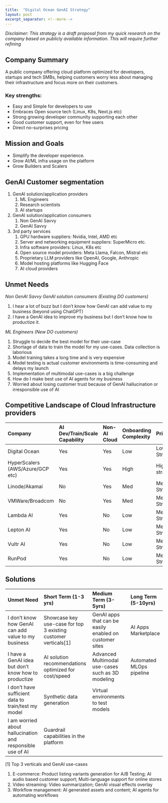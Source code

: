 ```yaml
---
title:  "Digital Ocean GenAI Strategy"
layout: post
excerpt_separator: <!--more-->
---
```


*Disclaimer: This strategy is a draft proposal from my quick research on the company based on publicly available information. This will require further refining*

## Company Summary
A public company offering cloud platform optimized for developers, startups and tech SMBs, helping customers worry less about managing their infrastructure and focus more
on their customers.
<!--more-->
### Key strengths: 
- Easy and Simple for developers to use
- Embraces Open source tech (Linux, K8s, Next.js etc)
- Strong growing developer community supporting each other
- Good customer support, even for free users
- Direct no-surprises pricing

## Mission and Goals
- Simplify the developer experience. 
- Grow AI/ML infra usage on the platform 
- Grow Builders and Scalers

## GenAI Customer segmentation
1. GenAI solution/application providers
   1. ML Engineers
   2. Research scientists
   3. AI startups
2. GenAI solution/application consumers
   1. Non GenAI Savvy 
   2. GenAI Savvy
3. 3rd party services
   1. GPU hardware suppliers: Nvidia, Intel, AMD etc
   2. Server and networking equipment suppliers: SuperMicro etc.
   3. Infra software providers: Linux, K8s etc
   4. Open source model providers: Meta Llama, Falcon, Mistral etc
   6. Proprietary LLM providers like OpenAI, Google, Anthropic
   5. Model hosting platforms like Hugging Face
   7. AI cloud providers
   
## Unmet Needs
*Non GenAI Savvy GenAI solution consumers (Existing DO customers)*
  1. I hear a lot of buzz but I don’t know how GenAI can add value to my business (beyond using ChatGPT)
  2. I have a GenAI idea to improve my business but I don’t know how to productize it.

*ML Engineers (New DO customers)*
  1. Struggle to decide the best model for their use-case
  2. Shortage of data to train the model for my use-cases. Data collection is laborious
  3. Model training takes a long time and is very expensive
  4. Model testing is actual customer environments is time-consuming and delays my launch
  5. Implementation of multimodal use-cases is a big challenge
  6. How do I make best use of AI agents for my business
  7. Worried about losing customer trust because of GenAI hallucination or irresponsible use of AI

## Competitive Landscape of Cloud Infrastructure providers

| Company                          | AI Dev/Train/Scale Capability | Non-AI Cloud | Onboarding Complexity | Pricing                   | Specialize in                   |
|:---------------------------------|:------------------------------|:-------------|:----------------------|:--------------------------|:--------------------------------|
| Digital Ocean                    | Yes                           | Yes          | Low                   | Low, Straightforward      | Developers/Startups             |
| HyperScalers (AWS/Azure/GCP etc) | Yes                           | Yes          | High                  | Higher, Not straightfwd   | Enterprise class                |
| Linode/Akamai                    | No                            | Yes          | Med                   | Medium, Straightforward   | Enterprises class               |
| VMWare/Broadcom                  | No                            | Yes          | Med                   | Medium, Straightforward   | Private cloud Solutions         |
| Lambda AI                        | Yes                           | No           | Low                   | Medium, Straightforward   | On-prem pre-loaded servers, VMs |
| Lepton AI                        | Yes                           | No           | Low                   | Medium, Straightforward   | NA                              |
| Vultr AI                         | Yes                           | No           | Low                   | Medium, Straightforward   | AMD partner                     |
| RunPod                           | Yes                           | No           | Low                   | Medium, Straightforward   | AI Dev/train/Scale              |


## Solutions

| Unmet Need | Short Term (1-3 yrs) | Medium Term (3-5yrs) | Long Term (5-10yrs) |
|:-----------|:---------------------|:---------------------|:--------------------|
| I don’t know how GenAI can add value to my business  | Showcase key use-case for top 3 existing customer verticals[1] | GenAI apps that can be easily enabled on customer sites | AI Apps Marketplace |
| I have a GenAI idea but don’t know how to productize | AI solution recommendations optimized for cost/speed           | Advanced Multimodal use-cases such as 3D modeling       | Automated MLOps pipeline |
| I don’t have sufficient data to train/test my model  | Synthetic data generation                                      | Virtual environments to test models | |
| I am worried about hallucination and  responsible use of AI | Guardrail capabilities in the platform                  |                                     | |

 [1] Top 3 verticals and GenAI use-cases
  1. E-commerce: Product listing variants generation for A/B Testing; AI audio based customer support; Multi-language support for online stores
  2. Video streaming: Video summarization; GenAI visual effects overlay
  3. Workflow management: AI generated assets and content; AI agents for automating workflows
